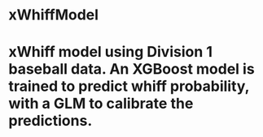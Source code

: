 # xWhiffModel

# xWhiff model using Division 1 baseball data. An XGBoost model is trained to predict whiff probability, with a GLM to calibrate the predictions.  
